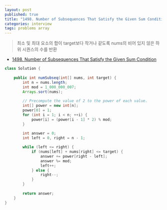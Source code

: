 ```yaml
---
layout: post
published: true
title: "1498. Number of Subsequences That Satisfy the Given Sum Condition"
categories: interview
tags: problems array
---
```


> 최소 및 최대 요소의 합이 target보다 작거나 같도록 nums의 비어 있지 않은 하위 시퀀스의 수를 반환

- [1498. Number of Subsequences That Satisfy the Given Sum Condition](https://leetcode.com/problems/number-of-subsequences-that-satisfy-the-given-sum-condition/)


```java
class Solution {
    
    public int numSubseq(int[] nums, int target) {
        int n = nums.length;
        int mod = 1_000_000_007;
        Arrays.sort(nums);
        
        // Precompute the value of 2 to the power of each value.
        int[] power = new int[n];
        power[0] = 1;
        for (int i = 1; i < n; ++i) {
            power[i] = (power[i - 1] * 2) % mod;
        }
        
        int answer = 0;
        int left = 0, right = n - 1;

        while (left <= right) {
            if (nums[left] + nums[right] <= target) {
                answer += power[right - left];
                answer %= mod;
                left++;
            } else {
                right--;
            }
        }
        
        return answer;
    }
}
```
